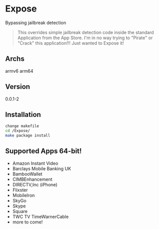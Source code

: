 Expose
=========

Bypassing jailbreak detection




> This overrides simple jailbreak detection code inside the standard Application from the App Store.
> I'm in no way trying to "Pirate" or "Crack" this application!!! 
> Just wanted to Expose it! 


Archs
--------

armv6 
arm64


Version
----

0.0.1-2



Installation
------

```sh
change makefile 
cd /Expose/
make package install
```

Supported Apps 64-bit!
--------------


- Amazon Instant Video 
- Barclays Mobile Banking UK
- BambooWallet
- CIMBEnhancement
- DIRECTV,Inc (iPhone)
- Flixster
- MobileIron
- SkyGo
- Skype
- Square
- TWC TV TimeWarnerCable 
- more to come!

